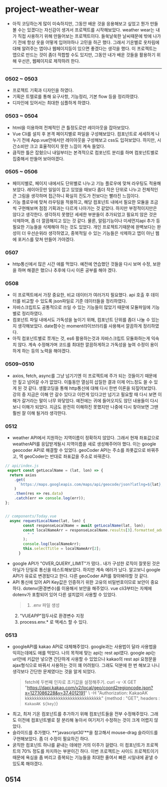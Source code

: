 # project-weather-wear

- 아직 코딩하는게 많이 미숙하지만, 그동안 배운 것을 응용해보고 싶었고 뭔가 만들 볼 수는 있겠다는 자신감이 생겨서 프로젝트를 시작해보았다.
  weather wear는 내가 직접 사용하기 위해 만들어보는 프로젝트이다.
  들쑥날쑥한 날씨때문에 밖에 나가기 전에 항상 옷을 어떻게 입어야하나 고민을 하곤 했다.
  그래서 기온별로 옷차림에 대해 알려주는 앱이나 웹페이지등이 있으면 좋겠다는 생각을 했다.
  이 프로젝트는 앱으로 만드는 것이 좀더 적합할 수도 있지만, 그동안 내가 배운 것들을 활용하기 위해 우선은, 웹페이지로 제작하려 한다.

  ***

### 0502 ~ 0503

- 프로젝트 기획과 디자인을 하였다.
- 기획은 트렐로를 통해 요구사항, 기능정리, 기본 flow 등을 정리하였다.
- 디자인에 있어서는 최대한 심플하게 하였다.

### 0503 ~ 0504

- html을 이용하여 전체적인 큰 틀정도로만 레이아웃을 잡아보았다.
- Vue Cli를 설치 후 본격 페이지별로 파일을 구성해보았다. 컴포넌트로 세세하게 나누기 전에 App.vue안에서만 레이아웃을 구성해보고 css도 입혀보았다. 하지만, 시간소비만 크고 효율적이지 못한 느낌이 계속 들었다.
- 큼직한 틀은 잡혔으니 내일부터는 본격적으로 컴포넌트 분리를 하며 컴포넌트별로 집중해서 만들어 보아야겠다.

### 0505 ~ 0506

- 페이지별로, 페이지 내에서도 단위별로 나누고 기능 플로우에 맞쳐 라우팅도 적용해보았다. 레이아웃만 일일이 잡고 있었을 때보다 좀더 작은 단위로 나누고 전체적인 큰 그림을 생각하며 접근하니 확실히 진도가 전보다는 빨라진 느낌이다.
- 기능 플로우에 맞쳐 라우팅을 적용하고, 해당 컴포넌트 내에서 필요한 모듈을 조금씩 구현해보며 점점 기획과는 다르게 나아가는 것 같았다. 하지만 부정적이지만은 않다고 생각한다. 생각하지 못했던 세세한 부분들이 추가되었고 필요치 않은 것은 삭제하며, 좀 더 깔끔해지고 있는 것 같다. 물론, 알림기능이나 미세먼지api 추가 등 필요한 기능들을 삭제해야 하는 것도 있었다. 개인 프로젝트기때문에 완벽보다는 완성이 더 우선순위라 생각하였고, 중복적일 수 있는 기능들은 삭제하고 앱이 아닌 웹에 포커스를 맞쳐 만들어 가야겠다.

### 0507

- http통신에서 많은 시간 애를 먹었다. 예전에 연습했던 것들을 다시 보며 수정, 보완을 하며 해결은 했으나 추후에 다시 이론 공부를 해야 겠다.

### 0508

- 이 프로젝트에서 가장 중요한, 비교 데이터가 여러가지 필요했다. api 호출 후 데이터를 비교할 수 있도록 json파일로 기준 데이터들을 정리하였다.
- 자바스크립트도 공통적으로 쓰일 수 있는 기능들이 많았기 때문에 모듈파일에 기능별로 정리하였다.
- 컴포넌트 파일 내에서도 가독성을 높이기 위해, 컴포넌트 단위를 좀더 나눌 수 있는지 생각해보았다. date함수는 moment라이브러리를 사용해서 깔끔하게 정리하였다.
- 아직 컴포넌트별로 쪼개는 것, es6 활용하는것과 자바스크립트 모듈화하는게 익숙치 않다. 계속 수정해가며 코드를 최대한 깔끔하게하고 가독성을 높여 수정이 용이하게 하는 등의 노력을 해야겠다.

### 0509~0510

- axios, fetch, async를 그냥 넘기기엔 이 프로젝트에 주가 되는 것들이기 때문에 안 짚고 넘어갈 수가 없었다. 이틀동안 열심히 삽질한 결과 이제 어느정도 쓸 수 있게 된 것 같다.
  생활코딩을 통해 http통신에 대해 다시 한번 이론을 되짚어보았다.
  강의 중 지금은 이해 안 갈수 있다고 이런게 있다고만 넘기고 필요할 때 다시 보면 이해가 갈거라는 말이 너무 와닿았다. 예전에는 귀에 들어오지도 않던 내용들이 다시 보니 이해가 되었다. 지금도 완전히 이해하진 못했지만 나중에 다시 찾아보면 그땐 훨씬 잘 이해 될거라 생각한다.

### 0512

- weather API에서 지원하는 지역이름이 정확하지 않았다. 그래서 현재 좌표값으로 weatherAPI를 응답받게될시 지역이름을 새로 생성해주어야 했다.
  이는 google geocoder API로 해결할 수 있었다. geoCoder API는 주소를 좌푯값으로 바꿔주고, 역 geoCoder는 반대로 좌표값을 주소로 바꿔준다.

```js
// api/index.js
 export const getLocalName = (lat, lon) => {
  return axios
    .get(
      `https://maps.googleapis.com/maps/api/geocode/json?latlng=${lat},${lon}&key=${VUE_APP_GEOCODING_APP_KEY}`
    )
    .then(res => res.data)
    .catch(err => console.log(err));
};


// components/Today.vue
  async requestLocalName(lat, lon) {
        const responseLocalName = await getLocalName(lat, lon);
        const localNameArr = responseLocalName.results[3].formatted_address.split(
          " "
        );
        console.log(localNameArr);
        this.selectTitle = localNameArr[2];
      }
```

- google API가 "OVER_QUERY_LIMIT"가 떴다.. 내가 구성한 로직이 잘못된 것은 아닐가 단일로 통신을 테스트해보았다. 하지만 계속 에러가 났다.
  알고보니 google API가 유료로 변경됬다고 한다. 다른 geoCoder API를 찾아봐야할 것 같다.
- API 통신에 있어 API Key값은 인증하기 위한 고유의 비밀번호이므로 보안이 중요하다. dotenv(환경변수)를 이용해서 보안을 해주었다. vue cli3부터는 자체에 dotenv가 포함되어 있어 다른 설치없이 사용할 수 있었다.
  > 1.  .env 파일 생성
  2. "VUE*APP*"접두사로 환경변수 지정
  3. process.env.\* 로 액세스 할 수 있다.

### 0513

- googleAPI를 kakao API로 대체해주었다. google과는 사용법이 달라 사용법을 익히는데에도 애를 먹었다. 나의 목적에 맞는 api는 rest api였다. google api는 url안에 키값만 넣으면 간단하게 사용할 수 있었으나 kakao의 rest api 요청문을 ajax형식으로 바꿔서 사용하는 것이 꽤 어려웠다. 그래도 덕분에 한 번 해보고 나니 생각보다 간단한 문제였다는 것을 알게 되었다.
  > fetch에 두번째 인자로 초기값을 설정해주기.
  > curl -v -X GET "https://dapi.kakao.com/v2/local/geo/coord2regioncode.json?x=127.1086228&y=37.4012191" \ -H "Authorization: KakaoAK kkkkkkkkkkkkkkkkkkkkkkkkkkkkkkkk"
  > {method : "GET", headers : `KakaoAK ${key}`}
- 최고, 최저 기온 컴포넌트를 추가하기 위해 컴포넌트들을 전부 수정해주었다. 그래도 이전에 컴포넌트별로 잘 분리해 놓아서 여기저기 수정하는 것이 크게 어렵지 않았다.
- 슬라이드를 추가했다. **'javascript30'**을 참고해서 mouse-drag 슬라이드를 구현해보았다. 좀 더 수정이 필요하긴 하다.
- 굵직한 컴포넌트 하나를 끝내는 데에만 거의 이주가 걸렸다. 이 컴포넌트가 프로젝트의 70% 정도를 차지하는 부분이긴 하다. 이번 프로젝트는 사이드 프로젝트이기 때문에 욕심을 좀 버리고 중복되는 기능들을 최대한 줄여서 빠른 시일내에 끝낼 수 있도록 해야겠다.

## 0514
